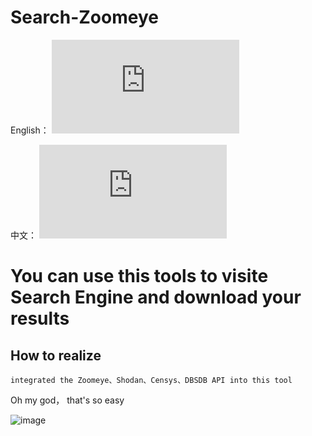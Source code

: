 # Search-Zoomeye

English：
![README_EN.md](https://github.com/jhhua/Search-Zoomeye/blob/main/README.md)  

中文：
![README_ZH.md](https://github.com/jhhua/Search-Zoomeye/blob/main/README-ZH.md)  



# You can use this tools to visite Search Engine and download your results
## How to realize
 ```
 integrated the Zoomeye、Shodan、Censys、DBSDB API into this tool
 ```

Oh my god， that's so easy

![image](https://user-images.githubusercontent.com/69577632/150898349-69af8c4d-4a30-4b05-a98b-233ba0e73844.png)
